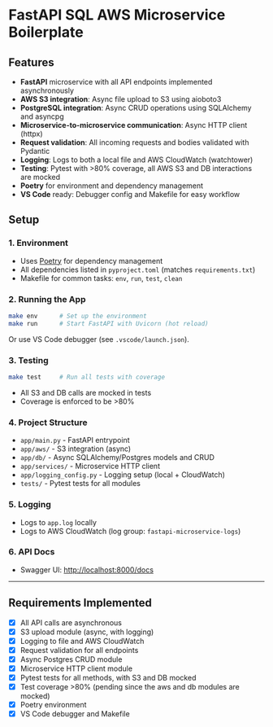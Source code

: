 # FastAPI SQL AWS Microservice Boilerplate

## Features
- **FastAPI** microservice with all API endpoints implemented asynchronously
- **AWS S3 integration**: Async file upload to S3 using aioboto3
- **PostgreSQL integration**: Async CRUD operations using SQLAlchemy and asyncpg
- **Microservice-to-microservice communication**: Async HTTP client (httpx)
- **Request validation**: All incoming requests and bodies validated with Pydantic
- **Logging**: Logs to both a local file and AWS CloudWatch (watchtower)
- **Testing**: Pytest with >80% coverage, all AWS S3 and DB interactions are mocked
- **Poetry** for environment and dependency management
- **VS Code** ready: Debugger config and Makefile for easy workflow

## Setup

### 1. Environment
- Uses [Poetry](https://python-poetry.org/) for dependency management
- All dependencies listed in `pyproject.toml` (matches `requirements.txt`)
- Makefile for common tasks: `env`, `run`, `test`, `clean`

### 2. Running the App
```sh
make env      # Set up the environment
make run      # Start FastAPI with Uvicorn (hot reload)
```
Or use VS Code debugger (see `.vscode/launch.json`).

### 3. Testing
```sh
make test     # Run all tests with coverage
```
- All S3 and DB calls are mocked in tests
- Coverage is enforced to be >80%

### 4. Project Structure
- `app/main.py` - FastAPI entrypoint
- `app/aws/` - S3 integration (async)
- `app/db/` - Async SQLAlchemy/Postgres models and CRUD
- `app/services/` - Microservice HTTP client
- `app/logging_config.py` - Logging setup (local + CloudWatch)
- `tests/` - Pytest tests for all modules

### 5. Logging
- Logs to `app.log` locally
- Logs to AWS CloudWatch (log group: `fastapi-microservice-logs`)

### 6. API Docs
- Swagger UI: [http://localhost:8000/docs](http://localhost:8000/docs)

---

## Requirements Implemented
- [x] All API calls are asynchronous
- [x] S3 upload module (async, with logging)
- [x] Logging to file and AWS CloudWatch
- [x] Request validation for all endpoints
- [x] Async Postgres CRUD module
- [x] Microservice HTTP client module
- [x] Pytest tests for all methods, with S3 and DB mocked
- [x] Test coverage >80% (pending since the aws and db modules are mocked)
- [x] Poetry environment
- [x] VS Code debugger and Makefile
